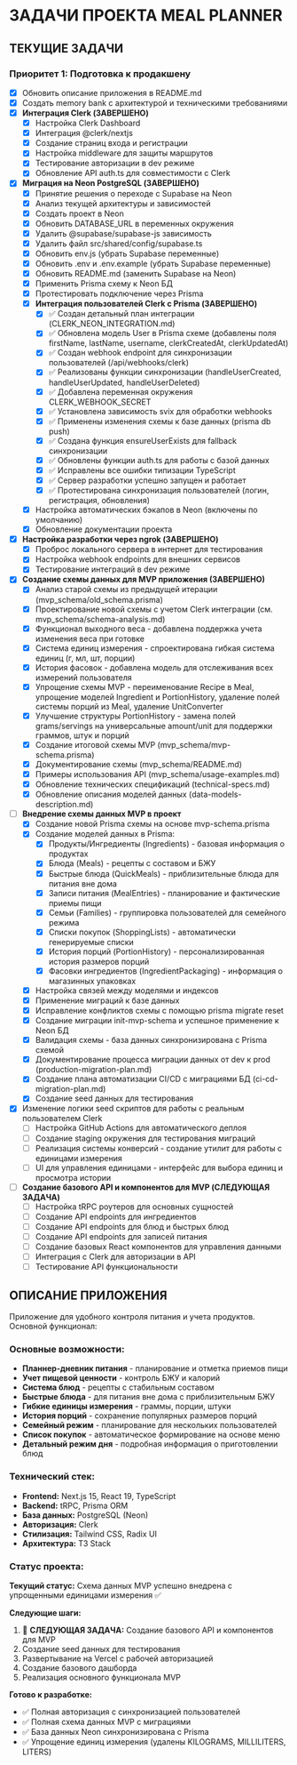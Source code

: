 # ЗАДАЧИ ПРОЕКТА MEAL PLANNER

## ТЕКУЩИЕ ЗАДАЧИ

### Приоритет 1: Подготовка к продакшену

- [x] Обновить описание приложения в README.md
- [x] Создать memory bank с архитектурой и техническими требованиями
- [x] **Интеграция Clerk (ЗАВЕРШЕНО)**
  - [x] Настройка Clerk Dashboard
  - [x] Интеграция @clerk/nextjs
  - [x] Создание страниц входа и регистрации
  - [x] Настройка middleware для защиты маршрутов
  - [x] Тестирование авторизации в dev режиме
  - [x] Обновление API auth.ts для совместимости с Clerk
- [x] **Миграция на Neon PostgreSQL (ЗАВЕРШЕНО)**
  - [x] Принятие решения о переходе с Supabase на Neon
  - [x] Анализ текущей архитектуры и зависимостей
  - [x] Создать проект в Neon
  - [x] Обновить DATABASE_URL в переменных окружения
  - [x] Удалить @supabase/supabase-js зависимость
  - [x] Удалить файл src/shared/config/supabase.ts
  - [x] Обновить env.js (убрать Supabase переменные)
  - [x] Обновить .env и .env.example (убрать Supabase переменные)
  - [x] Обновить README.md (заменить Supabase на Neon)
  - [x] Применить Prisma схему к Neon БД
  - [x] Протестировать подключение через Prisma
  - [x] **Интеграция пользователей Clerk с Prisma (ЗАВЕРШЕНО)**
    - [x] ✅ Создан детальный план интеграции (CLERK_NEON_INTEGRATION.md)
    - [x] ✅ Обновлена модель User в Prisma схеме (добавлены поля firstName, lastName, username, clerkCreatedAt, clerkUpdatedAt)
    - [x] ✅ Создан webhook endpoint для синхронизации пользователей (/api/webhooks/clerk)
    - [x] ✅ Реализованы функции синхронизации (handleUserCreated, handleUserUpdated, handleUserDeleted)
    - [x] ✅ Добавлена переменная окружения CLERK_WEBHOOK_SECRET
    - [x] ✅ Установлена зависимость svix для обработки webhooks
    - [x] ✅ Применены изменения схемы к базе данных (prisma db push)
    - [x] ✅ Создана функция ensureUserExists для fallback синхронизации
    - [x] ✅ Обновлены функции auth.ts для работы с базой данных
    - [x] ✅ Исправлены все ошибки типизации TypeScript
    - [x] ✅ Сервер разработки успешно запущен и работает
    - [x] ✅ Протестирована синхронизация пользователей (логин, регистрация, обновления)
  - [x] Настройка автоматических бэкапов в Neon (включены по умолчанию)
  - [x] Обновление документации проекта
- [x] **Настройка разработки через ngrok (ЗАВЕРШЕНО)**
  - [x] Проброс локального сервера в интернет для тестирования
  - [x] Настройка webhook endpoints для внешних сервисов
  - [x] Тестирование интеграций в dev режиме
- [x] **Создание схемы данных для MVP приложения (ЗАВЕРШЕНО)**
  - [x] Анализ старой схемы из предыдущей итерации (mvp_schema/old_schema.prisma)
  - [x] Проектирование новой схемы с учетом Clerk интеграции (см. mvp_schema/schema-analysis.md)
  - [x] Функционал выходного веса - добавлена поддержка учета изменения веса при готовке
  - [x] Система единиц измерения - спроектирована гибкая система единиц (г, мл, шт, порции)
  - [x] История фасовок - добавлена модель для отслеживания всех измерений пользователя
  - [x] Упрощение схемы MVP - переименование Recipe в Meal, упрощение моделей Ingredient и PortionHistory, удаление полей системы порций из Meal, удаление UnitConverter
  - [x] Улучшение структуры PortionHistory - замена полей grams/servings на универсальные amount/unit для поддержки граммов, штук и порций
  - [x] Создание итоговой схемы MVP (mvp_schema/mvp-schema.prisma)
  - [x] Документирование схемы (mvp_schema/README.md)
  - [x] Примеры использования API (mvp_schema/usage-examples.md)
  - [x] Обновление технических спецификаций (technical-specs.md)
  - [x] Обновление описания моделей данных (data-models-description.md)
- [ ] **Внедрение схемы данных MVP в проект**
  - [x] Создание новой Prisma схемы на основе mvp-schema.prisma
  - [x] Создание моделей данных в Prisma:
    - [x] Продукты/Ингредиенты (Ingredients) - базовая информация о продуктах
    - [x] Блюда (Meals) - рецепты с составом и БЖУ
    - [x] Быстрые блюда (QuickMeals) - приблизительные блюда для питания вне дома
    - [x] Записи питания (MealEntries) - планирование и фактические приемы пищи
    - [x] Семьи (Families) - группировка пользователей для семейного режима
    - [x] Списки покупок (ShoppingLists) - автоматически генерируемые списки
    - [x] История порций (PortionHistory) - персонализированная история размеров порций
    - [x] Фасовки ингредиентов (IngredientPackaging) - информация о магазинных упаковках
  - [x] Настройка связей между моделями и индексов
  - [x] Применение миграций к базе данных
  - [x] Исправление конфликтов схемы с помощью prisma migrate reset
  - [x] Создание миграции init-mvp-schema и успешное применение к Neon БД
  - [x] Валидация схемы - база данных синхронизирована с Prisma схемой
  - [x] Документирование процесса миграции данных от dev к prod (production-migration-plan.md)
  - [x] Создание плана автоматизации CI/CD с миграциями БД (ci-cd-migration-plan.md)
  - [x] Создание seed данных для тестирования
- [x] Изменение логики seed скриптов для работы с реальным пользователем Clerk
  - [ ] Настройка GitHub Actions для автоматического деплоя
  - [ ] Создание staging окружения для тестирования миграций
  - [ ] Реализация системы конверсий - создание утилит для работы с единицами измерения
  - [ ] UI для управления единицами - интерфейс для выбора единиц и просмотра истории
- [ ] **Создание базового API и компонентов для MVP (СЛЕДУЮЩАЯ ЗАДАЧА)**
  - [ ] Настройка tRPC роутеров для основных сущностей
  - [ ] Создание API endpoints для ингредиентов
  - [ ] Создание API endpoints для блюд и быстрых блюд
  - [ ] Создание API endpoints для записей питания
  - [ ] Создание базовых React компонентов для управления данными
  - [ ] Интеграция с Clerk для авторизации в API
  - [ ] Тестирование API функциональности

## ОПИСАНИЕ ПРИЛОЖЕНИЯ

Приложение для удобного контроля питания и учета продуктов. Основной функционал:

### Основные возможности:

- **Планнер-дневник питания** - планирование и отметка приемов пищи
- **Учет пищевой ценности** - контроль БЖУ и калорий
- **Система блюд** - рецепты с стабильным составом
- **Быстрые блюда** - для питания вне дома с приблизительным БЖУ
- **Гибкие единицы измерения** - граммы, порции, штуки
- **История порций** - сохранение популярных размеров порций
- **Семейный режим** - планирование для нескольких пользователей
- **Список покупок** - автоматическое формирование на основе меню
- **Детальный режим дня** - подробная информация о приготовлении блюд

### Технический стек:

- **Frontend:** Next.js 15, React 19, TypeScript
- **Backend:** tRPC, Prisma ORM
- **База данных:** PostgreSQL (Neon)
- **Авторизация:** Clerk
- **Стилизация:** Tailwind CSS, Radix UI
- **Архитектура:** T3 Stack

### Статус проекта:

**Текущий статус:** Схема данных MVP успешно внедрена с упрощенными единицами измерения ✅

**Следующие шаги:**

1. 🔄 **СЛЕДУЮЩАЯ ЗАДАЧА:** Создание базового API и компонентов для MVP
2. Создание seed данных для тестирования
3. Развертывание на Vercel с рабочей авторизацией
4. Создание базового дашборда
5. Реализация основного функционала MVP

**Готово к разработке:**

- ✅ Полная авторизация с синхронизацией пользователей
- ✅ Полная схема данных MVP с миграциями
- ✅ База данных Neon синхронизирована с Prisma
- ✅ Упрощение единиц измерения (удалены KILOGRAMS, MILLILITERS, LITERS)
